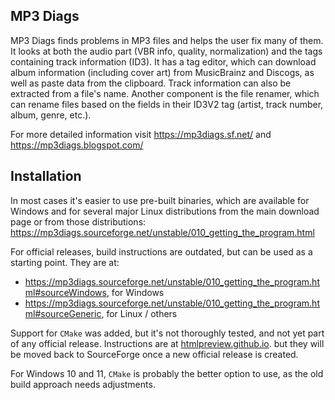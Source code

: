 MP3 Diags
---------

MP3 Diags finds problems in MP3 files and helps the user fix many of them. It looks at both the audio part (VBR info, 
quality, normalization) and the tags containing track information (ID3). It has a tag editor, which can download album 
information (including cover art) from MusicBrainz and Discogs, as well as paste data from the clipboard. Track 
information can also be extracted from a file's name. Another component is the file renamer, which can rename files 
based on the fields in their ID3V2 tag (artist, track number, album, genre, etc.).

For more detailed information visit https://mp3diags.sf.net/ and https://mp3diags.blogspot.com/

Installation
------------

In most cases it's easier to use pre-built binaries, which are available for
Windows and for several major Linux distributions from the main download page 
or from those distributions:
    https://mp3diags.sourceforge.net/unstable/010_getting_the_program.html

For official releases, build instructions are outdated, but can be used as a starting point. They are at:
  * https://mp3diags.sourceforge.net/unstable/010_getting_the_program.html#sourceWindows, for Windows 
  * https://mp3diags.sourceforge.net/unstable/010_getting_the_program.html#sourceGeneric, for Linux / others

Support for `CMake` was added, but it's not thoroughly tested, and not yet part of any official release. Instructions are at
[htmlpreview.github.io](https://htmlpreview.github.io/?https://github.com/mciobanu/mp3diags/blob/master/doc/html/010_getting_the_program.html).
but they will be moved back to SourceForge once a new official release is created.

For Windows 10 and 11, `CMake` is probably the better option to use, as the old build approach needs adjustments.
